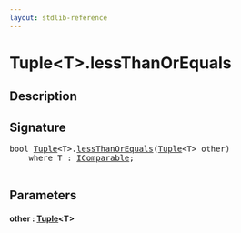 ```yaml
---
layout: stdlib-reference
---
```


# Tuple\<T\>\.lessThanOrEquals

## Description





## Signature 

<pre>
<span class="code_keyword">bool</span> <a href="/stdlib-reference/types/Tuple/index" class="code_type">Tuple</a>&lt;<span class="code_type">T</span>&gt;.<a href="/stdlib-reference/types/Tuple/lessThanOrEquals">lessThanOrEquals</a>(<a href="/stdlib-reference/types/Tuple/index" class="code_type">Tuple</a>&lt;<span class="code_type">T</span>&gt; <span class='code_param'>other</span>)
    <span class='code_keyword'>where</span> <span class="code_type">T</span> : <a href="/stdlib-reference/interfaces/IComparable/index" class="code_type">IComparable</a>;

</pre>

## Parameters

#### other  : [Tuple](/stdlib-reference/types/Tuple/index)\<T\>

